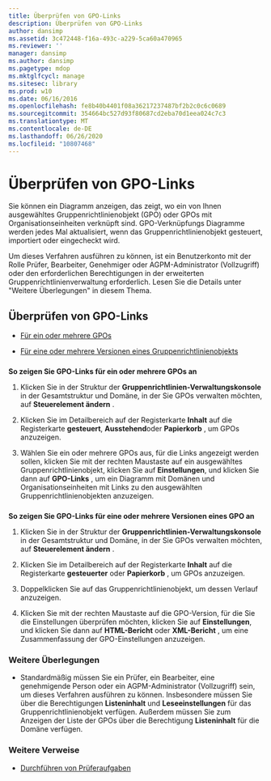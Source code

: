 ```yaml
---
title: Überprüfen von GPO-Links
description: Überprüfen von GPO-Links
author: dansimp
ms.assetid: 3c472448-f16a-493c-a229-5ca60a470965
ms.reviewer: ''
manager: dansimp
ms.author: dansimp
ms.pagetype: mdop
ms.mktglfcycl: manage
ms.sitesec: library
ms.prod: w10
ms.date: 06/16/2016
ms.openlocfilehash: fe8b40b4401f08a36217237487bf2b2c0c6c0689
ms.sourcegitcommit: 354664bc527d93f80687cd2eba70d1eea024c7c3
ms.translationtype: MT
ms.contentlocale: de-DE
ms.lasthandoff: 06/26/2020
ms.locfileid: "10807468"
---
```

# Überprüfen von GPO-Links


Sie können ein Diagramm anzeigen, das zeigt, wo ein von Ihnen ausgewähltes Gruppenrichtlinienobjekt (GPO) oder GPOs mit Organisationseinheiten verknüpft sind. GPO-Verknüpfungs Diagramme werden jedes Mal aktualisiert, wenn das Gruppenrichtlinienobjekt gesteuert, importiert oder eingecheckt wird.

Um dieses Verfahren ausführen zu können, ist ein Benutzerkonto mit der Rolle Prüfer, Bearbeiter, Genehmiger oder AGPM-Administrator (Vollzugriff) oder den erforderlichen Berechtigungen in der erweiterten Gruppenrichtlinienverwaltung erforderlich. Lesen Sie die Details unter "Weitere Überlegungen" in diesem Thema.

## Überprüfen von GPO-Links


-   [Für ein oder mehrere GPOs](#bkmk-gpos)

-   [Für eine oder mehrere Versionen eines Gruppenrichtlinienobjekts](#bkmk-gpo-versions)

### <a href="" id="bkmk-gpos"></a>

**So zeigen Sie GPO-Links für ein oder mehrere GPOs an**

1.  Klicken Sie in der Struktur der **Gruppenrichtlinien-Verwaltungskonsole** in der Gesamtstruktur und Domäne, in der Sie GPOs verwalten möchten, auf **Steuerelement ändern** .

2.  Klicken Sie im Detailbereich auf der Registerkarte **Inhalt** auf die Registerkarte **gesteuert**, **Ausstehend**oder **Papierkorb** , um GPOs anzuzeigen.

3.  Wählen Sie ein oder mehrere GPOs aus, für die Links angezeigt werden sollen, klicken Sie mit der rechten Maustaste auf ein ausgewähltes Gruppenrichtlinienobjekt, klicken Sie auf **Einstellungen**, und klicken Sie dann auf **GPO-Links** , um ein Diagramm mit Domänen und Organisationseinheiten mit Links zu den ausgewählten Gruppenrichtlinienobjekten anzuzeigen.

### <a href="" id="bkmk-gpo-versions"></a>

**So zeigen Sie GPO-Links für eine oder mehrere Versionen eines GPO an**

1.  Klicken Sie in der Struktur der **Gruppenrichtlinien-Verwaltungskonsole** in der Gesamtstruktur und Domäne, in der Sie GPOs verwalten möchten, auf **Steuerelement ändern** .

2.  Klicken Sie im Detailbereich auf der Registerkarte **Inhalt** auf die Registerkarte **gesteuerter** oder **Papierkorb** , um GPOs anzuzeigen.

3.  Doppelklicken Sie auf das Gruppenrichtlinienobjekt, um dessen Verlauf anzuzeigen.

4.  Klicken Sie mit der rechten Maustaste auf die GPO-Version, für die Sie die Einstellungen überprüfen möchten, klicken Sie auf **Einstellungen**, und klicken Sie dann auf **HTML-Bericht** oder **XML-Bericht** , um eine Zusammenfassung der GPO-Einstellungen anzuzeigen.

### Weitere Überlegungen

-   Standardmäßig müssen Sie ein Prüfer, ein Bearbeiter, eine genehmigende Person oder ein AGPM-Administrator (Vollzugriff) sein, um dieses Verfahren ausführen zu können. Insbesondere müssen Sie über die Berechtigungen **Listeninhalt** und **Leseeinstellungen** für das Gruppenrichtlinienobjekt verfügen. Außerdem müssen Sie zum Anzeigen der Liste der GPOs über die Berechtigung **Listeninhalt** für die Domäne verfügen.

### Weitere Verweise

-   [Durchführen von Prüferaufgaben](performing-reviewer-tasks.md)

 

 





